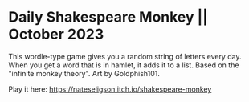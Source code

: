 # Daily Shakespeare Monkey || October 2023
This wordle-type game gives you a random string of letters every day. When you get a word that is in hamlet, it adds it to a list. Based on the "infinite monkey theory". Art by Goldphish101.

Play it here:
https://nateseligson.itch.io/shakespeare-monkey
